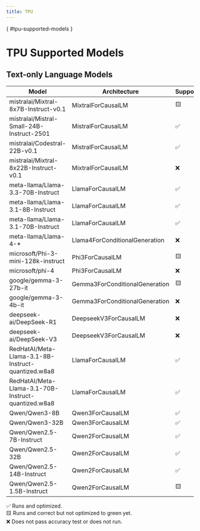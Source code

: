 ```yaml
---
title: TPU
---
```

[](){ #tpu-supported-models }

# TPU Supported Models
## Text-only Language Models

| Model                                               | Architecture                   | Supported |
|-----------------------------------------------------|--------------------------------|-----------|
| mistralai/Mixtral-8x7B-Instruct-v0.1                | MixtralForCausalLM             | 🟨 |
| mistralai/Mistral-Small-24B-Instruct-2501           | MistralForCausalLM             | ✅ |
| mistralai/Codestral-22B-v0.1                        | MistralForCausalLM             | ✅ |
| mistralai/Mixtral-8x22B-Instruct-v0.1               | MixtralForCausalLM             | ❌ |
| meta-llama/Llama-3.3-70B-Instruct                   | LlamaForCausalLM               | ✅ |
| meta-llama/Llama-3.1-8B-Instruct                    | LlamaForCausalLM               | ✅ |
| meta-llama/Llama-3.1-70B-Instruct                   | LlamaForCausalLM               | ✅ |
| meta-llama/Llama-4-*                                | Llama4ForConditionalGeneration | ❌ |
| microsoft/Phi-3-mini-128k-instruct                  | Phi3ForCausalLM                | 🟨 |
| microsoft/phi-4                                     | Phi3ForCausalLM                | ❌ |
| google/gemma-3-27b-it                               | Gemma3ForConditionalGeneration | 🟨 |
| google/gemma-3-4b-it                                | Gemma3ForConditionalGeneration | ❌ |
| deepseek-ai/DeepSeek-R1                             | DeepseekV3ForCausalLM          | ❌ |
| deepseek-ai/DeepSeek-V3                             | DeepseekV3ForCausalLM          | ❌ |
| RedHatAI/Meta-Llama-3.1-8B-Instruct-quantized.w8a8  | LlamaForCausalLM               | ✅ |
| RedHatAI/Meta-Llama-3.1-70B-Instruct-quantized.w8a8 | LlamaForCausalLM               | ✅ |
| Qwen/Qwen3-8B                                       | Qwen3ForCausalLM               | ✅ |
| Qwen/Qwen3-32B                                      | Qwen3ForCausalLM               | ✅ |
| Qwen/Qwen2.5-7B-Instruct                            | Qwen2ForCausalLM               | ✅ |
| Qwen/Qwen2.5-32B                                    | Qwen2ForCausalLM               | ✅ |
| Qwen/Qwen2.5-14B-Instruct                           | Qwen2ForCausalLM               | ✅ |
| Qwen/Qwen2.5-1.5B-Instruct                          | Qwen2ForCausalLM               | 🟨 |

✅ Runs and optimized.  
🟨 Runs and correct but not optimized to green yet.  
❌ Does not pass accuracy test or does not run.  
